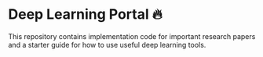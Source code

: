 # Deep Learning Portal 🔥
This repository contains implementation code for important research papers and a starter guide for how to use useful deep learning tools.



